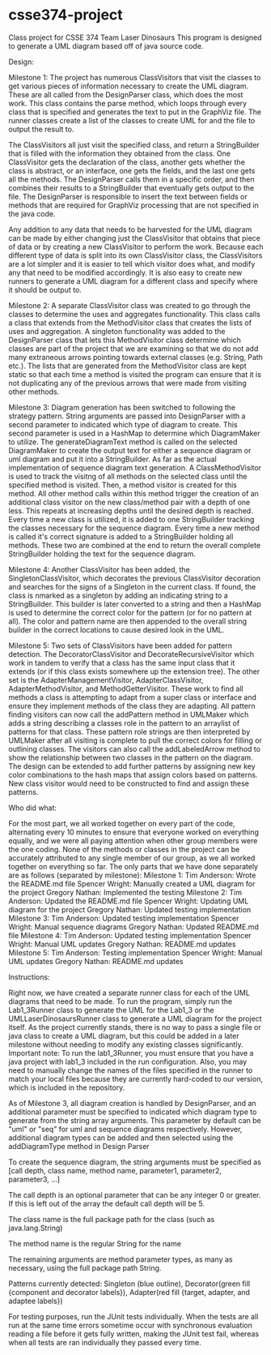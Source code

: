 # csse374-project
Class project for CSSE 374 Team Laser Dinosaurs
This program is designed to generate a UML diagram based off of java source code.


Design:

Milestone 1:
The project has numerous ClassVisitors that visit the classes to get various pieces of information necessary to create the UML diagram.  These are all called from the DesignParser class, which does the most work.  This class contains the parse method, which loops through every class that is specified and generates the text to put in the GraphViz file.  The runner classes create a list of the classes to create UML for and the file to output the result to.

The ClassVisitors all just visit the specified class, and return a StringBuilder that is filled with the information they obtained from the class.  One ClassVisitor gets the declaration of the class, another gets whether the class is abstract, or an interface, one gets the fields, and the last one gets all the methods.  The DesignParser calls them in a specific order, and then combines their results to a StringBuilder that eventually gets output to the file.  The DesignParser is responsible to insert the text between fields or methods that are required for GraphViz processing that are not specified in the java code.

Any addition to any data that needs to be harvested for the UML diagram can be made by either changing just the ClassVisitor that obtains that piece of data or by creating a new ClassVisitor to perform the work.  Because each different type of data is split into its own ClassVisitor class, the ClassVisitors are a lot simpler and it is easier to tell which visitor does what, and modify any that need to be modified accordingly.  It is also easy to create new runners to generate a UML diagram for a different class and specify where it should be output to.

Milestone 2:
A separate ClassVisitor class was created to go through the classes to determine the uses and aggregates functionality.  This class calls a class that extends from the MethodVisitor class that creates the lists of uses and aggregation.  A singleton functionality was added to the DesignParser class that lets this MethodVisitor class determine which classes are part of the project that we are examining so that we do not add many extraneous arrows pointing towards external classes (e.g. String, Path etc.).  The lists that are generated from the MethodVisitor class are kept static so that each time a method is visited the program can ensure that it is not duplicating any of the previous arrows that were made from visiting other methods.

Milestone 3:
Diagram generation has been switched to following the strategy pattern. String arguments are passed into DesignParser with a second parameter to indicated which type of diagram to create. This second parameter is used in a HashMap to determine which DiagramMaker to utilize. The generateDiagramText method is called on the selected DiagramMaker to create the output text for either a sequence diagram or uml diagram and put it into a StringBuilder. As far as the actual implementation of sequence diagram text generation. A ClassMethodVisitor is used to track the visitng of all methods on the selected class until the specified method is visited. Then, a method visitor is created for this method. All other method calls within this method trigger the creation of an additional class visitor on the new class/method pair with a depth of one less. This repeats at increasing depths until the desired depth is reached.
Every time a new class is utilized, it is added to one StringBuilder tracking the classes necessary for the sequence diagram. Every time a new method is called it's correct signature is added to a StringBuilder holding all methods. These two are combined at the end to return the overall complete StringBuilder holding the text for the sequence diagram. 

Milestone 4:
Another ClassVisitor has been added, the SingletonClassVisitor, which decorates the previous ClassVisitor decoration and searches for the signs of a Singleton in the current class. If found, the class is nmarked as a singleton by adding an indicating string to a StringBuilder. This builder is later converted to a string and then a HashMap is used to determine the correct color for the pattern (or for no pattern at all). The color and pattern name are then appended to the overall string builder in the correct locations to cause desired look in the UML.

Milestone 5:
Two sets of ClassVisitors have been added for pattern detection. The DecoratorClassVisitor and DecorateRecursiveVisitor which work in tandem to verify that a class has the same input class that it extends (or if this class exists somewhere up the extension tree). The other set is the AdapterManagementVisitor, AdapterClassVisitor, AdapterMethodVisitor, and MethodGetterVisitor. These work to find all methods a class is attempting to adapt from a super class or interface and ensure they implement methods of the class they are adapting. All pattern finding visitors can now call the addPattern method in UMLMaker which adds a string describing a classes role in the pattern to an arraylist of patterns for that class. These pattern role strings are then interpreted by UMLMaker after all visiting is complete to pull the correct colors for filling or outlining classes. The visitors can also call the addLabeledArrow method to show the relationship between two classes in the pattern on the diagram. The design can be extended to add further patterns by assigning new key color combinations to the hash maps that assign colors based on patterns. New class visitor would need to be constructed to find and assign these patterns.

Who did what:

For the most part, we all worked together on every part of the code, alternating every 10 minutes to ensure that everyone worked on everything equally, and we were all paying attention when other group members were the one coding.  None of the methods or classes in the project can be accurately attributed to any single member of our group, as we all worked together on everything so far.  The only parts that we have done separately are as follows (separated by milestone):
Milestone 1:
  Tim Anderson: Wrote the README.md file
  Spencer Wright: Manually created a UML diagram for the project
  Gregory Nathan: Implemented the testing
Milestone 2:
  Tim Anderson: Updated the README.md file
  Spencer Wright: Updating UML diagram for the project
  Gregory Nathan: Updated testing implementation
Milestone 3:
  Tim Anderson: Updated testing implementation
  Spencer Wright: Manual sequence diagrams
  Gregory Nathan: Updated README.md file
Milestone 4:
  Tim Anderson: Updated testing implementation
  Spencer Wright: Manual UML updates
  Gregory Nathan: README.md updates
Milestone 5:
  Tim Anderson: Testing implementation
  Spencer Wright: Manual UML updates
  Gregory Nathan: README.md updates

Instructions:

Right now, we have created a separate runner class for each of the UML diagrams that need to be made.  To run the program, simply run the Lab1_3Runner class to generate the UML for the Lab1_3 or the UMLLaserDinosaursRunner class to generate a UML diagram for the project itself.  As the project currently stands, there is no way to pass a single file or java class to create a UML diagram, but this could be added in a later milestone without needing to modify any existing classes significantly.  Important note:  To run the lab1_3Runner, you must ensure that you have a java project with lab1_3 included in the run configuration.  Also, you may need to manually change the names of the files specified in the runner to match your local files because they are currently hard-coded to our version, which is included in the repository.

As of Milestone 3, all diagram creation is handled by DesignParser, and an additional parameter must be specified to indicated which diagram type to generate from the string array arguments. This parameter by default can be "uml" or "seq" for uml and sequence diagrams respectively. However, additional diagram types can be added and then selected using the addDiagramType method in Design Parser

To create the sequence diagram, the string arguments must be specified as [call depth, class name, method name, parameter1, parameter2, parameter3, ...]

The call depth is an optional parameter that can be any integer 0 or greater. If this is left out of the array the default call depth will be 5.

The class name is the full package path for the class (such as java.lang.String)

The method name is the regular String for the name

The remaining arguments are method parameter types, as many as necessary, using the full package path String.

Patterns currently detected: Singleton (blue outline), Decorator(green fill {component and decorator labels}), Adapter(red fill {target, adapter, and adaptee labels})

For testing purposes, run the JUnit tests individually.  When the tests are all run at the same time errors sometime occur with synchronous evaluation reading a file before it gets fully written, making the JUnit test fail, whereas when all tests are ran individually they passed every time.
